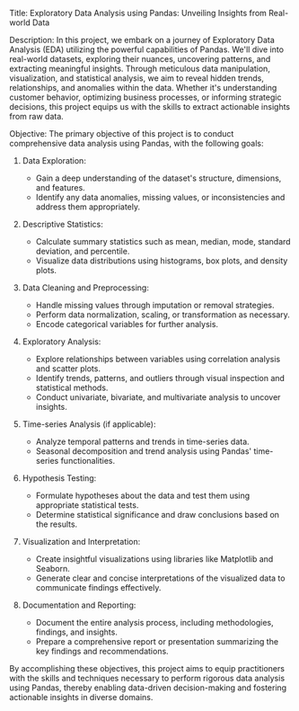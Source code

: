 Title: Exploratory Data Analysis using Pandas: Unveiling Insights from Real-world Data

Description:
In this project, we embark on a journey of Exploratory Data Analysis (EDA) utilizing the powerful capabilities of Pandas. We'll dive into real-world datasets, exploring their nuances, uncovering patterns, and extracting meaningful insights. Through meticulous data manipulation, visualization, and statistical analysis, we aim to reveal hidden trends, relationships, and anomalies within the data. Whether it's understanding customer behavior, optimizing business processes, or informing strategic decisions, this project equips us with the skills to extract actionable insights from raw data.

Objective:
The primary objective of this project is to conduct comprehensive data analysis using Pandas, with the following goals:

1. Data Exploration:
   - Gain a deep understanding of the dataset's structure, dimensions, and features.
   - Identify any data anomalies, missing values, or inconsistencies and address them appropriately.

2. Descriptive Statistics:
   - Calculate summary statistics such as mean, median, mode, standard deviation, and percentile.
   - Visualize data distributions using histograms, box plots, and density plots.

3. Data Cleaning and Preprocessing:
   - Handle missing values through imputation or removal strategies.
   - Perform data normalization, scaling, or transformation as necessary.
   - Encode categorical variables for further analysis.

4. Exploratory Analysis:
   - Explore relationships between variables using correlation analysis and scatter plots.
   - Identify trends, patterns, and outliers through visual inspection and statistical methods.
   - Conduct univariate, bivariate, and multivariate analysis to uncover insights.

5. Time-series Analysis (if applicable):
   - Analyze temporal patterns and trends in time-series data.
   - Seasonal decomposition and trend analysis using Pandas' time-series functionalities.

6. Hypothesis Testing:
   - Formulate hypotheses about the data and test them using appropriate statistical tests.
   - Determine statistical significance and draw conclusions based on the results.

7. Visualization and Interpretation:
   - Create insightful visualizations using libraries like Matplotlib and Seaborn.
   - Generate clear and concise interpretations of the visualized data to communicate findings effectively.

8. Documentation and Reporting:
   - Document the entire analysis process, including methodologies, findings, and insights.
   - Prepare a comprehensive report or presentation summarizing the key findings and recommendations.

By accomplishing these objectives, this project aims to equip practitioners with the skills and techniques necessary to perform rigorous data analysis using Pandas, thereby enabling data-driven decision-making and fostering actionable insights in diverse domains.
